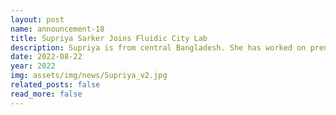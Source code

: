 ```yaml
---
layout: post
name: announcement-18
title: Supriya Sarker Joins Fluidic City Lab
description: Supriya is from central Bangladesh. She has worked on predictive analysis for intelligent transportation systems to ensure safe driving behaviors. Her research interests also include machine learning (reinforcement learning), data science, autonomous vehicles, and explainable AI. If you would like to know more about her projects, please find it <a href="https://scholar.google.com/citations?user=x3yb_SQAAAAJ&hl=en">here</a>. Besides studying, She loves to read story books and watch movies.
date: 2022-08-22
year: 2022
img: assets/img/news/Supriya_v2.jpg 
related_posts: false
read_more: false 
---
```

